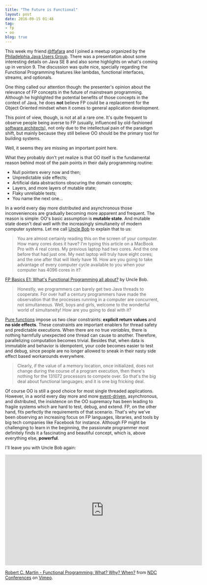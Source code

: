 ```yaml
---
title: "The Future is Functional"
layout: post
date: 2016-09-15 01:48
tag:
- fp
- oo
blog: true
---
```


This week my friend [@ffafara](https://twitter.com/ffafara) and I joined a meetup organized by the [Philadelphia Java Users Group](https://www.meetup.com/PhillyJUG/events/231548149). There was a presentation about some interesting details on Java SE 8 and also some highlights on what's coming up in version 9. The discussion was quite nice, specially regarding the Functional Programming features like lambdas, functional interfaces, streams, and optionals.

One thing called our attention though: the presenter's opinion about the relevance of FP concepts in the future of mainstream programming. Although he highlighted the potential benefits of those concepts in the context of Java, he does **not** believe FP could be a replacement for the Object Oriented mindset when it comes to general application development.

This point of view, though, is not at all a rare one. It's quite frequent to observe people being averse to FP (usually, influenced by old-fashioned [software architects](http://www.martinfowler.com/articles/designDead.html#DoYouWannaBeAnArchitectWhenYouGrowUp)), not only due to the intellectual pain of the paradigm shift, but mainly because they still believe OO should be the primary tool for building systems.

Well, it seems they are missing an important point here.

What they probably don't yet realize is that OO itself is the fundamental reason behind most of the pain points in their daily programming routine:

- Null pointers every now and then;
- Unpredictable side effects;
- Artificial data abstractions obscuring the domain concepts;
- Layers, and more layers of mutable state;
- Flaky unreliable tests;
- You name the next one...

In a world every day more distributed and asynchronous those inconveniences are gradually becoming more apparent and frequent. The reason is simple: OO's basic assumption is **mutable state**. And mutable state doesn't deal well with the increasingly simultaneity of modern computer systems. Let me call [Uncle Bob](https://twitter.com/unclebobmartin) to explain that to us:

> You are almost certainly reading this on the screen of your computer. How many cores does it have? I'm typing this article on a MacBook Pro with 4 real cores. My previous laptop had two cores. And the one before that had just one. My next laptop will truly have eight cores; and the one after that will likely have 16. How are you going to take advantage of every computer cycle available to you when your computer has 4096 cores in it?

[FP Basics E1: What's Functional Programming all about?](https://8thlight.com/blog/uncle-bob/2012/12/22/FPBE1-Whats-it-all-about.html) by Uncle Bob.

> Honestly, we programmers can barely get two Java threads to cooperate. For over half a century programmers have made the observation that the processes running in a computer are concurrent, not simultaneous. Well, boys and girls, welcome to the wonderful world of simultaneity! How are you going to deal with it?

[Pure functions](https://en.wikipedia.org/wiki/Pure_function) impose us two clear constraints: **explicit return values** and **no side effects**. These constraints are important enablers for thread safety and predictable executions. When there are no true *variables*, there is nothing harmfully unexpected one thread can cause to another. Therefore, parallelizing computation becomes trivial. Besides that, when data is immutable and behavior is idempotent, your code becomes easier to test and debug, since people are no longer allowed to sneak in their nasty side effect based workarounds everywhere.

> Clearly, if the value of a memory location, once initialized, does not change during the course of a program execution, then there's nothing for the 131072 processors to compete over. So that's the big deal about functional languages; and it is one big fricking deal.

Of course OO is still a good choice for most single threaded applications. However, in a world every day more and more [event-driven](https://vimeo.com/131636650), asynchronous, and distributed, the insistence on the OO supremacy has been leading to fragile systems which are hard to test, debug, and extend. FP, on the other hand, fits perfectly the requirements of that scenario. That's why we've been observing an increasing focus on FP languages, libraries, and tools by big tech companies like Facebook for instance. Although FP might be challenging to learn in the beginning, the passionate programmer most definitely finds it a fascinating and beautiful concept, which is, above everything else, **powerful**.

I'll leave you with Uncle Bob again:

<iframe src="https://player.vimeo.com/video/97514630" width="640" height="360" frameborder="0" webkitallowfullscreen mozallowfullscreen allowfullscreen></iframe>
<p><a href="https://vimeo.com/97514630">Robert C. Martin - Functional Programming: What? Why? When?</a> from <a href="https://vimeo.com/ndcconferences">NDC Conferences</a> on <a href="https://vimeo.com">Vimeo</a>.</p>


